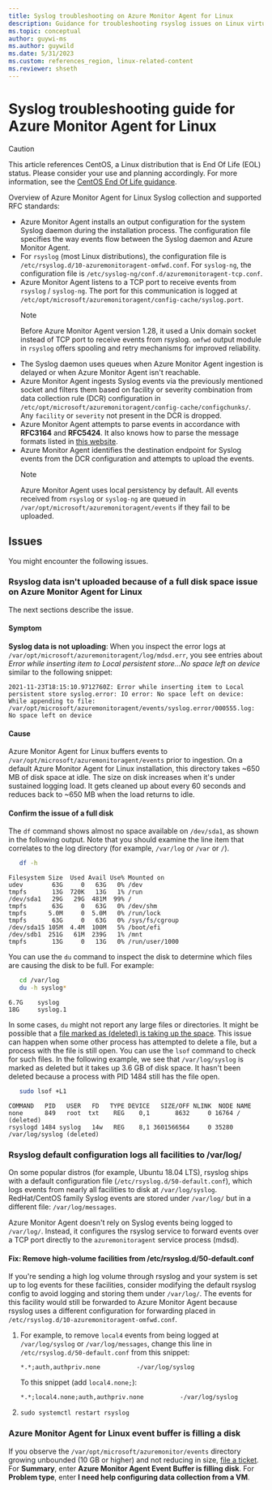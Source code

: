 ```yaml
---
title: Syslog troubleshooting on Azure Monitor Agent for Linux
description: Guidance for troubleshooting rsyslog issues on Linux virtual machines, scale sets with Azure Monitor Agent, and data collection rules.
ms.topic: conceptual
author: guywi-ms
ms.author: guywild
ms.date: 5/31/2023
ms.custom: references_region, linux-related-content
ms.reviewer: shseth
---
```

# Syslog troubleshooting guide for Azure Monitor Agent for Linux

> [!CAUTION]
> This article references CentOS, a Linux distribution that is End Of Life (EOL) status. Please consider your use and planning accordingly. For more information, see the [CentOS End Of Life guidance](~/articles/virtual-machines/workloads/centos/centos-end-of-life.md).

Overview of Azure Monitor Agent for Linux Syslog collection and supported RFC standards:

- Azure Monitor Agent installs an output configuration for the system Syslog daemon during the installation process. The configuration file specifies the way events flow between the Syslog daemon and Azure Monitor Agent.
- For `rsyslog` (most Linux distributions), the configuration file is `/etc/rsyslog.d/10-azuremonitoragent-omfwd.conf`. For `syslog-ng`, the configuration file is `/etc/syslog-ng/conf.d/azuremonitoragent-tcp.conf`.
- Azure Monitor Agent listens to a TCP port to receive events from `rsyslog` / `syslog-ng`. The port for this communication is logged at `/etc/opt/microsoft/azuremonitoragent/config-cache/syslog.port`.
  > [!NOTE]
  > Before Azure Monitor Agent version 1.28, it used a Unix domain socket instead of TCP port to receive events from rsyslog. `omfwd` output module in `rsyslog` offers spooling and retry mechanisms for improved reliability.
- The Syslog daemon uses queues when Azure Monitor Agent ingestion is delayed or when Azure Monitor Agent isn't reachable.
- Azure Monitor Agent ingests Syslog events via the previously mentioned socket and filters them based on facility or severity combination from data collection rule (DCR) configuration in `/etc/opt/microsoft/azuremonitoragent/config-cache/configchunks/`. Any `facility` or `severity` not present in the DCR is dropped.
- Azure Monitor Agent attempts to parse events in accordance with **RFC3164** and **RFC5424**. It also knows how to parse the message formats listed in [this website](./azure-monitor-agent-overview.md#supported-services-and-features).
- Azure Monitor Agent identifies the destination endpoint for Syslog events from the DCR configuration and attempts to upload the events.
  > [!NOTE]
  > Azure Monitor Agent uses local persistency by default. All events received from `rsyslog` or `syslog-ng` are queued in `/var/opt/microsoft/azuremonitoragent/events` if they fail to be uploaded.

## Issues

You might encounter the following issues.

### Rsyslog data isn't uploaded because of a full disk space issue on Azure Monitor Agent for Linux

The next sections describe the issue.

#### Symptom
**Syslog data is not uploading**: When you inspect the error logs at `/var/opt/microsoft/azuremonitoragent/log/mdsd.err`, you see entries about *Error while inserting item to Local persistent store…No space left on device* similar to the following snippet:

```
2021-11-23T18:15:10.9712760Z: Error while inserting item to Local persistent store syslog.error: IO error: No space left on device: While appending to file: /var/opt/microsoft/azuremonitoragent/events/syslog.error/000555.log: No space left on device
```

#### Cause
Azure Monitor Agent for Linux buffers events to `/var/opt/microsoft/azuremonitoragent/events` prior to ingestion. On a default Azure Monitor Agent for Linux installation, this directory takes ~650 MB of disk space at idle. The size on disk increases when it's under sustained logging load. It gets cleaned up about every 60 seconds and reduces back to ~650 MB when the load returns to idle.

#### Confirm the issue of a full disk
The `df` command shows almost no space available on `/dev/sda1`, as shown in the following output. Note that you should examine the line item that correlates to the log directory (for example, `/var/log` or `/var` or `/`).

```bash
   df -h
```
```output
Filesystem Size  Used Avail Use% Mounted on
udev        63G     0   63G   0% /dev
tmpfs       13G  720K   13G   1% /run
/dev/sda1   29G   29G  481M  99% /
tmpfs       63G     0   63G   0% /dev/shm
tmpfs      5.0M     0  5.0M   0% /run/lock
tmpfs       63G     0   63G   0% /sys/fs/cgroup
/dev/sda15 105M  4.4M  100M   5% /boot/efi
/dev/sdb1  251G   61M  239G   1% /mnt
tmpfs       13G     0   13G   0% /run/user/1000
```

You can use the `du` command to inspect the disk to determine which files are causing the disk to be full. For example:

```bash
   cd /var/log
   du -h syslog*
```
```output
6.7G    syslog
18G     syslog.1
```

In some cases, `du` might not report any large files or directories. It might be possible that a [file marked as (deleted) is taking up the space](https://unix.stackexchange.com/questions/182077/best-way-to-free-disk-space-from-deleted-files-that-are-held-open). This issue can happen when some other process has attempted to delete a file, but a process with the file is still open. You can use the `lsof` command to check for such files. In the following example, we see that `/var/log/syslog` is marked as deleted but it takes up 3.6 GB of disk space. It hasn't been deleted because a process with PID 1484 still has the file open.

```bash
   sudo lsof +L1
```

```output
COMMAND   PID   USER   FD   TYPE DEVICE   SIZE/OFF NLINK  NODE NAME
none      849   root  txt    REG    0,1       8632     0 16764 / (deleted)
rsyslogd 1484 syslog   14w   REG    8,1 3601566564     0 35280 /var/log/syslog (deleted)
```

### Rsyslog default configuration logs all facilities to /var/log/
On some popular distros (for example, Ubuntu 18.04 LTS), rsyslog ships with a default configuration file (`/etc/rsyslog.d/50-default.conf`), which logs events from nearly all facilities to disk at `/var/log/syslog`. RedHat/CentOS family Syslog events are stored under `/var/log/` but in a different file:  `/var/log/messages`.

Azure Monitor Agent doesn't rely on Syslog events being logged to `/var/log/`. Instead, it configures the rsyslog service to forward events over a TCP port directly to the `azuremonitoragent` service process (mdsd).

#### Fix: Remove high-volume facilities from /etc/rsyslog.d/50-default.conf
If you're sending a high log volume through rsyslog and your system is set up to log events for these facilities, consider modifying the default rsyslog config to avoid logging and storing them under `/var/log/`. The events for this facility would still be forwarded to Azure Monitor Agent because rsyslog uses a different configuration for forwarding placed in `/etc/rsyslog.d/10-azuremonitoragent-omfwd.conf`.

1. For example, to remove `local4` events from being logged at `/var/log/syslog` or `/var/log/messages`, change this line in `/etc/rsyslog.d/50-default.conf` from this snippet:

    ```config
    *.*;auth,authpriv.none          -/var/log/syslog
    ```

    To this snippet (add `local4.none;`):

    ```config
    *.*;local4.none;auth,authpriv.none          -/var/log/syslog
    ```

1. `sudo systemctl restart rsyslog`

### Azure Monitor Agent for Linux event buffer is filling a disk

If you observe the `/var/opt/microsoft/azuremonitor/events` directory growing unbounded (10 GB or higher) and not reducing in size, [file a ticket](#file-a-ticket). For **Summary**, enter **Azure Monitor Agent Event Buffer is filling disk**. For **Problem type**, enter **I need help configuring data collection from a VM**.
